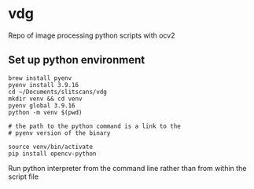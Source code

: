 # vdg

Repo of image processing python scripts with ocv2


## Set up python environment


```
brew install pyenv
pyenv install 3.9.16
cd ~/Documents/slitscans/vdg
mkdir venv && cd venv
pyenv global 3.9.16
python -m venv $(pwd)

# the path to the python command is a link to the
# pyenv version of the binary

source venv/bin/activate 
pip install opencv-python
```

Run python interpreter from the command line rather than from within the script file

